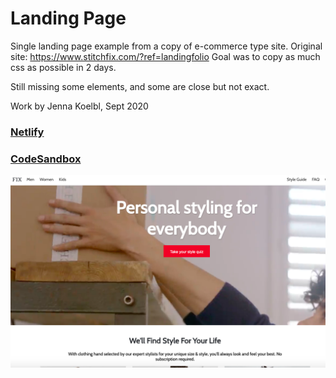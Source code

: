 # Landing Page

Single landing page example from a copy of e-commerce type site.
Original site: https://www.stitchfix.com/?ref=landingfolio
Goal was to copy as much css as possible in 2 days.

Still missing some elements, and some are close but not exact.

Work by Jenna Koelbl, Sept 2020

### [Netlify](http://vigorous-neumann-64c66f.netlify.app/)

### [CodeSandbox](https://codesandbox.io/s/github/jaylenej27/react-landing-page)

<img src="./public/landing.png" alt="screenshot of top of page">
